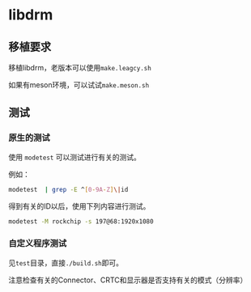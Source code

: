# libdrm

## 移植要求
移植libdrm，老版本可以使用`make.leagcy.sh`

如果有meson环境，可以试试`make.meson.sh`

## 测试

### 原生的测试

使用 `modetest` 可以测试进行有关的测试。


例如：
```bash
modetest  | grep -E ^[0-9A-Z]\|id
```

得到有关的ID以后，使用下列内容进行测试。
```bash
modetest -M rockchip -s 197@68:1920x1080
```

### 自定义程序测试

见`test`目录，直接`./build.sh`即可。

注意检查有关的Connector、CRTC和显示器是否支持有关的模式（分辨率）
